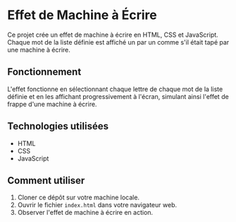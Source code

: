 # Effet de Machine à Écrire

Ce projet crée un effet de machine à écrire en HTML, CSS et JavaScript. Chaque mot de la liste définie est affiché un par un comme s'il était tapé par une machine à écrire.

## Fonctionnement

L'effet fonctionne en sélectionnant chaque lettre de chaque mot de la liste définie et en les affichant progressivement à l'écran, simulant ainsi l'effet de frappe d'une machine à écrire.

## Technologies utilisées

- HTML
- CSS
- JavaScript

## Comment utiliser

1. Cloner ce dépôt sur votre machine locale.
2. Ouvrir le fichier `index.html` dans votre navigateur web.
3. Observer l'effet de machine à écrire en action.
